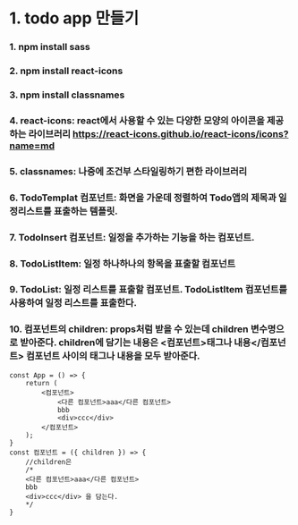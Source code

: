 # 1. todo app 만들기
### 1. npm install sass
### 2. npm install react-icons
### 3. npm install classnames
### 4. react-icons: react에서 사용할 수 있는 다양한 모양의 아이콘을 제공하는 라이브러리 https://react-icons.github.io/react-icons/icons?name=md
### 5. classnames: 나중에 조건부 스타일링하기 편한 라이브러리
### 6. TodoTemplat 컴포넌트: 화면을 가운데 정렬하여 Todo앱의 제목과 일정리스트를 표출하는 템플릿.
### 7. TodoInsert 컴포넌트: 일정을 추가하는 기능을 하는 컴포넌트.
### 8. TodoListItem: 일정 하나하나의 항목을 표출할 컴포넌트
### 9. TodoList: 일정 리스트를 표출할 컴포넌트. TodoListItem 컴포넌트를 사용하여 일정 리스트를 표출한다.
### 10. 컴포넌트의 children: props처럼 받을 수 있는데 children 변수명으로 받아준다. children에 담기는 내용은 <컴포넌트>태그나 내용</컴포넌트> 컴포넌트 사이의 태그나 내용을 모두 받아준다.
```
const App = () => {
    return (
        <컴포넌트>
            <다른 컴포넌트>aaa</다른 컴포넌트>
            bbb
            <div>ccc</div>
        </컴포넌트>
    );
}
const 컴포넌트 = ({ children }) => {
    //children은 
    /*
    <다른 컴포넌트>aaa</다른 컴포넌트>
    bbb
    <div>ccc</div> 을 담는다.
    */
}
```
